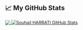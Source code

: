 
## &#x1f4c8; My GitHub Stats

<a href="https://github.com/souhailharrati/souhailharrati">
  <img align="center" src="https://github-readme-stats.vercel.app/api/top-langs/?username=souhailharrati&hide=java,html&title_color=000000&text_color=000000" />
</a>

<a href="https://github.com/souhailharrati/souhailharrati">
  <img align="center" src="https://github-readme-stats.vercel.app/api?username=souhailharrati&show_icons=true&line_height=27&count_private=true&title_color=000000&text_color=000000&icon_color=FAC051" alt="Souhail HARRATI GitHub Stats" />
</a>
